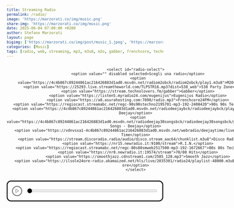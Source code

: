 ```yaml
---
title: Streaming Radio
permalink: /radio/
image: 'https://marzorati.co/img/music.png'
share-img: 'https://marzorati.co/img/music.png'
date: 2025-06-04 07:00:00 +0200
author: Stefano Marzorati
layout: page
bigimg: ['https://marzorati.co/img/post/music_1.jpeg', 'https://marzorati.co/img/post/music_4.png']
categories: [Music]
tags: [radio, web, streaming, mp3, m3u8, m2o, gabber, frenchcore, techno, jazz, pop]
---
```


<style>
  .radio-wrapper {
    text-align: center;
    margin-bottom: 2em;
    font-family: sans-serif;
  }

  .radio-container {
    display: inline-flex;
    flex-direction: column;
    align-items: center;
  }

  #radio-select {
    padding: 0.75em 1.2em;
    font-size: 1.5rem;
    border: 1px solid #ccc;
    border-radius: 0.75em;
    background-color: #f9f9f9;
    color: #333;
    outline: none;
    appearance: none;
    background-image: url("data:image/svg+xml;utf8,<svg fill='gray' height='20' viewBox='0 0 24 24' width='20' xmlns='http://www.w3.org/2000/svg'><path d='M7 10l5 5 5-5z'/></svg>");
    background-repeat: no-repeat;
    background-position: right 0.8em center;
    background-size: 1em;
    transition: border 0.3s ease, box-shadow 0.3s ease;
    min-width: 200px;
    width: auto;
    max-width: 90vw;
    text-align: center;
    text-align-last: center;
    margin-top: 0.5em;
  }

  #radio-select:hover {
    border-color: #aaa;
  }

  #radio-select:focus {
    border-color: #4A90E2;
    box-shadow: 0 0 0 3px rgba(74, 144, 226, 0.2);
  }

  label[for="radio-select"] {
    font-weight: bold;
    font-size: 2rem;
    margin-bottom: 0.3em;
    color: black;
  }

  .custom-player {
    display: flex;
    align-items: center;
    justify-content: center;
    gap: 1em;
    background: #fff;
    padding: 1em;
    border-radius: 1em;
    box-shadow: 0 0 10px rgba(0, 0, 0, 0.1);
    border: 3px solid #000;
    margin-top: 1em;
  }

  #play-pause {
    background: #fff;
    color: #000;
    border: 3px solid #000;
    border-radius: 50%;
    width: 2.5em;
    height: 2.5em;
    cursor: pointer;
    transition: background 0.3s, color 0.3s;
    display: flex;
    align-items: center;
    justify-content: center;
    padding: 0;
  }

  #play-pause svg {
    width: 1.2em;
    height: 1.2em;
  }

  #play-pause:hover:enabled {
    background: #f0f0f0;
  }

  #play-pause:disabled {
    opacity: 0.5;
    cursor: not-allowed;
  }

  #progress {
    flex: 1;
    accent-color: #000;
    background-color: #eee;
    height: 8px;
    border-radius: 5px;
    cursor: pointer;
  }

  @media (max-width: 600px) {
    #radio-select {
      font-size: 1.8rem;
      padding: 0.7em;
      max-width: 100%;
    }

    label[for="radio-select"] {
      font-size: 1.5rem;
    }
  }
</style>

<div class="radio-wrapper">
  <div class="radio-container">
    
    <select id="radio-select">
      <option value="" disabled selected>Scegli una radio</option>
      <option value="https://4c4b867c89244861ac216426883d1ad0.msvdn.net/radiom2obck/radiom2obck/play1.m3u8">M2O</option>
      <option value="https://25293.live.streamtheworld.com/TLPSTR16.mp3?dist=538_web">538 Party Zone</option>
      <option value="https://stream.technolovers.fm/gabber">Gabber</option>
	  <option value="https://listen5.myradio24.com/eugenijus">Eugenijus Radio</option>
      <option value="https://a8.asurahosting.com:7890/radio.mp3">Frenchcore24FM</option>
      <option value="https://regiocast.streamabc.net/regc-90s90stechno2195701-mp3-192-2408420">90s 90s Techno</option>
      <option value="https://4c4b867c89244861ac216426883d1ad0.msvdn.net/radiodeejaybck/radiodeejaybck/play1.m3u8">Radio Deejay</option>
      <option value="https://4c4b867c89244861ac216426883d1ad0.msvdn.net/radiodeejay30songsbck/radiodeejay30songsbck/play1.m3u8">30 Songs - Deejay</option>
	  <option value="https://vdnvsxa1-4c4b867c89244861ac216426883d1ad0.msvdn.net/webradio/deejaytime/live.m3u8>Deejay Time</option>
      <option value="https://stream.discoradio.radio/audio/disco.stream_aac64/chunklist.m3u8">Disco Radio</option>
      <option value="https://nr15.newradio.it:9100/stream">R.I.N.</option>
	  <option value="https://regiocast.streamabc.net/regc-80s80smweb2517500-mp3-192-1672667">80s 80s Techno</option>
      <option value="https://nr8.newradio.it:19574/stream">70/80 Hits</option>
      <option value="https://smoothjazz.cdnstream1.com/2585_128.mp3">Smooth Jazz</option>
      <option value="https://ilsole24ore-radio.akamaized.net/hls/live/2035301/radio24/playlist-48000.m3u8">Il Sole 24 ore</option>
    </select>
  </div>

  <div class="custom-player">
    <button id="play-pause" class="play" disabled>
      <svg id="play-icon" xmlns="http://www.w3.org/2000/svg" viewBox="0 0 24 24" fill="none" stroke="black" stroke-width="2" stroke-linecap="round" stroke-linejoin="round">
        <polygon points="5,3 19,12 5,21" />
      </svg>
    </button>
    <input type="range" id="progress" value="0" min="0" max="100" step="1">
  </div>

  <audio id="audio-player" preload="auto"></audio>
</div>

<script src="https://cdn.jsdelivr.net/npm/hls.js@latest"></script>
<script>
  const player = document.getElementById('audio-player');
  const selector = document.getElementById('radio-select');
  const playPauseBtn = document.getElementById('play-pause');
  let playIcon = document.getElementById('play-icon');
  const progress = document.getElementById('progress');

  let hlsInstance = null;
  let isPlaying = false;

  function setPlayIcon() {
    playPauseBtn.innerHTML = `
      <svg id="play-icon" xmlns="http://www.w3.org/2000/svg" viewBox="0 0 24 24" fill="none" stroke="black" stroke-width="2" stroke-linecap="round" stroke-linejoin="round">
        <polygon points="5,3 19,12 5,21" />
      </svg>
    `;
    playIcon = document.getElementById('play-icon');
  }

  function setPauseIcon() {
    playPauseBtn.innerHTML = `
      <svg id="play-icon" xmlns="http://www.w3.org/2000/svg" viewBox="0 0 24 24" fill="none" stroke="black" stroke-width="2" stroke-linecap="round" stroke-linejoin="round">
        <rect x="6" y="4" width="4" height="16"></rect>
        <rect x="14" y="4" width="4" height="16"></rect>
      </svg>
    `;
    playIcon = document.getElementById('play-icon');
  }

  function playStream(url) {
    if (hlsInstance) {
      hlsInstance.destroy();
      hlsInstance = null;
    }

    if (url.includes('.m3u8')) {
      if (Hls.isSupported()) {
        hlsInstance = new Hls({
          maxBufferLength: 60,
          maxMaxBufferLength: 120,
          liveSyncDuration: 20,
          enableWorker: true,
        });

        hlsInstance.loadSource(url);
        hlsInstance.attachMedia(player);
        hlsInstance.on(Hls.Events.MANIFEST_PARSED, () => {
          player.play().then(() => {
            playPauseBtn.disabled = false;
            setPauseIcon();
            isPlaying = true;
          });
        });

        hlsInstance.on(Hls.Events.ERROR, function (event, data) {
          if (data.fatal) {
            switch (data.type) {
              case Hls.ErrorTypes.NETWORK_ERROR:
                hlsInstance.startLoad();
                break;
              case Hls.ErrorTypes.MEDIA_ERROR:
                hlsInstance.recoverMediaError();
                break;
              default:
                hlsInstance.destroy();
                player.src = '';
                break;
            }
          }
        });

      } else if (player.canPlayType('application/vnd.apple.mpegurl')) {
        player.src = url;
        player.addEventListener('loadedmetadata', () => {
          player.play().then(() => {
            playPauseBtn.disabled = false;
            setPauseIcon();
            isPlaying = true;
          });
        });
      } else {
        alert('Il tuo browser non supporta lo streaming HLS.');
      }
    } else {
      player.src = url;
      player.play().then(() => {
        playPauseBtn.disabled = false;
        setPauseIcon();
        isPlaying = true;
      });
    }
  }

  selector.addEventListener('change', () => {
    const url = selector.value;
    if (url) {
      playStream(url);
    }
  });

  playPauseBtn.addEventListener('click', () => {
    if (player.paused) {
      player.play().then(() => {
        setPauseIcon();
        isPlaying = true;
      });
    } else {
      player.pause();
      setPlayIcon();
      isPlaying = false;
    }
  });

  player.addEventListener('timeupdate', () => {
    if (!isNaN(player.duration)) {
      progress.value = (player.currentTime / player.duration) * 100;
    }
  });

  progress.addEventListener('input', () => {
    if (!isNaN(player.duration)) {
      player.currentTime = (progress.value / 100) * player.duration;
    }
  });

  document.addEventListener("visibilitychange", () => {
    if (!document.hidden && !isPlaying && player.src) {
      player.play().then(() => {
        setPauseIcon();
        isPlaying = true;
      });
    }
  });
</script>
